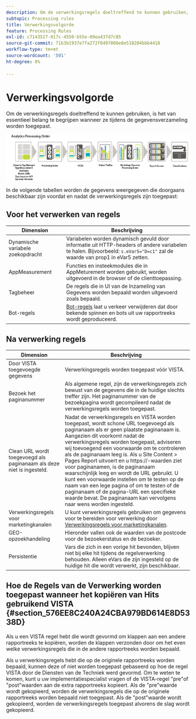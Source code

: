 ```yaml
---
description: Om de verwerkingsregels doeltreffend te kunnen gebruiken, is het van essentieel belang te begrijpen wanneer ze tijdens de gegevensverzameling worden toegepast.
subtopic: Processing rules
title: Verwerkingsvolgorde
feature: Processing Rules
exl-id: c7143527-017c-4550-b55e-09ea437d7c85
source-git-commit: 71b3b1937e7fa272f0497008e8e510204bbb4418
workflow-type: tm+mt
source-wordcount: '501'
ht-degree: 0%

---
```


# Verwerkingsvolgorde

Om de verwerkingsregels doeltreffend te kunnen gebruiken, is het van essentieel belang te begrijpen wanneer ze tijdens de gegevensverzameling worden toegepast.

![](assets/analytics_processing_order_test.png)

In de volgende tabellen worden de gegevens weergegeven die doorgaans beschikbaar zijn voordat en nadat de verwerkingsregels zijn toegepast:

## Voor het verwerken van regels

| Dimension | Beschrijving |
|--- |--- |
| Dynamische variabele zoekopdracht | Variabelen worden dynamisch gevuld door informatie uit HTTP-headers of andere variabelen te halen. Bijvoorbeeld: `s.eVar5="D=c1"` zal de waarde van prop1 in eVar5 zetten. |
| AppMeasurement | Functies en insteekmodules die in AppMeturement worden gebruikt, worden uitgevoerd in de browser of de clienttoepassing. |
| Tagbeheer | De regels die in UI van de Inzameling van Gegevens worden bepaald worden uitgevoerd zoals bepaald. |
| Bot-regels | [Bot-regels](/help/admin/admin/bot-removal/bot-rules.md) laat u verkeer verwijderen dat door bekende spinnen en bots uit uw rapportreeks wordt geproduceerd. |

## Na verwerking regels

| Dimension | Beschrijving |
|--- |--- |
| Door VISTA toegevoegde gegevens | Verwerkingsregels worden toegepast vóór VISTA. |
| Bezoek het paginanummer | Als algemene regel, zijn de verwerkingsregels zich bewust van de gegevens die in de huidige slechts treffer zijn. Het paginanummer van de bezoekpagina wordt gecompileerd nadat de verwerkingsregels worden toegepast. |
| Clean URL wordt toegevoegd als paginanaam als deze niet is ingesteld. | Nadat de verwerkingsregels en VISTA worden toegepast, wordt schone URL toegevoegd als paginanaam als er geen plaatste paginanaam is. Aangezien dit voorkomt nadat de verwerkingsregels worden toegepast, adviseren wij toevoegend een voorwaarde om te controleren als de paginanaam leeg is.  Als u Site Content > Pages Report uitvoert en u https://-waarden ziet voor paginanamen, is de paginanaam waarschijnlijk leeg en wordt de URL gebruikt.  U kunt een voorwaarde instellen om te testen op de naam van een lege pagina of om te testen of de paginanaam of de pagina-URL een specifieke waarde bevat. De paginanaam kan vervolgens naar wens worden ingesteld. |
| Verwerkingsregels voor marketingkanalen | U kunt verwerkingsregels gebruiken om gegevens voor te bereiden voor verwerking door [Verwerkingsregels voor marketingkanalen](https://experienceleague.adobe.com/docs/analytics/components/marketing-channels/c-rules.html). |
| GEO-opzoekhandeling | Hieronder vallen ook de waarden van de postcode voor de bezoekerstatus en de bezoeker. |
| Persistentie | Vars die zich in een vorige hit bevonden, blijven niet bij elke hit tijdens de regelverwerking behouden. Alleen eVars die zijn ingesteld op de huidige hit die wordt verwerkt, zijn beschikbaar. |

## Hoe de Regels van de Verwerking worden toegepast wanneer het kopiëren van Hits gebruikend VISTA {#section_576EE8C240A24CBA979BD614E8D5338D}

Als u een VISTA regel hebt die wordt gevormd om klappen aan een andere rapportreeks te kopiëren, worden de klappen verzonden door om het even welke verwerkingsregels die in de andere rapportreeks worden bepaald.

Als u verwerkingsregels hebt die op de originele rapportreeks worden bepaald, kunnen deze of niet worden toegepast gebaseerd op hoe de regel VISTA door de Diensten van de Techniek werd gevormd. Om te weten te komen, kunt u uw implementatiespecialist vragen of de VISTA-regel &quot;pre&quot;of &quot;post&quot;waarden aan de extra rapportreeks kopieert. Als de &quot;pre&quot;waarde wordt gekopieerd, worden de verwerkingsregels die op de originele rapportreeks worden bepaald niet toegepast. Als de &quot;post&quot;waarde wordt gekopieerd, worden de verwerkingsregels toegepast alvorens de slag wordt gekopieerd.

